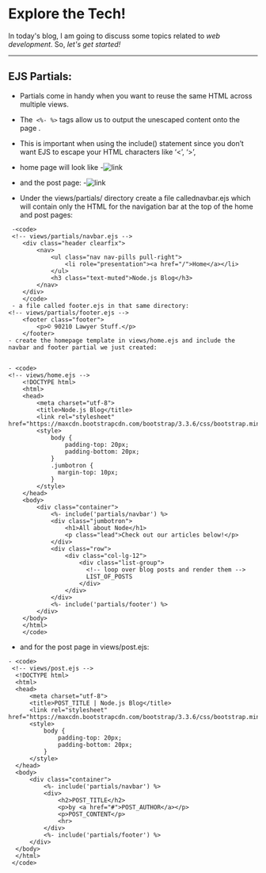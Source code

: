 # Explore the Tech!
In today's blog, I am going to discuss some topics related to _web development_. So, _let's get started!_
_____________

## EJS Partials:


- Partials come in handy when you want to reuse the same HTML across multiple views.
-  The` <%- %>` tags allow us to output the unescaped content onto the page .
- This is important when using the include() statement since you don’t want EJS to escape your HTML characters like ‘<’, ‘>’,
- home page will look like
-![link](https://miro.medium.com/max/1400/0*VngdKfkNNx5f2un0.png)
- and the post page:
-![link](https://miro.medium.com/max/1400/0*oUmdAzjcwkQZb_AR.png)

- Under the views/partials/ directory create a file callednavbar.ejs which will contain only the HTML for the navigation bar at the top of the home and post pages:
```
 -<code> 
 <!-- views/partials/navbar.ejs -->
    <div class="header clearfix">
        <nav>
            <ul class="nav nav-pills pull-right">
                <li role="presentation"><a href="/">Home</a></li>
            </ul>
            <h3 class="text-muted">Node.js Blog</h3>
        </nav>
    </div>
    </code>
 - a file called footer.ejs in that same directory:
<!-- views/partials/footer.ejs -->
    <footer class="footer">
        <p>© 90210 Lawyer Stuff.</p>
    </footer>   
- create the homepage template in views/home.ejs and include the navbar and footer partial we just created:


- <code>
<!-- views/home.ejs -->
    <!DOCTYPE html>
    <html>
    <head>
        <meta charset="utf-8">
        <title>Node.js Blog</title>
        <link rel="stylesheet" href="https://maxcdn.bootstrapcdn.com/bootstrap/3.3.6/css/bootstrap.min.css">
        <style>
            body {
                padding-top: 20px;
                padding-bottom: 20px;
            }
            .jumbotron {
              margin-top: 10px;
            }
        </style>
    </head>
    <body>
        <div class="container">
            <%- include('partials/navbar') %>
            <div class="jumbotron">
                <h1>All about Node</h1>
                <p class="lead">Check out our articles below!</p>
            </div>
            <div class="row">
                <div class="col-lg-12">
                    <div class="list-group">
                      <!-- loop over blog posts and render them -->
                      LIST_OF_POSTS
                    </div>
                </div>
            </div>
            <%- include('partials/footer') %>
        </div>
    </body>
    </html>
    </code>
   ``` 
   - and for the post page in views/post.ejs:
  
  ```
  - <code>
   <!-- views/post.ejs -->
    <!DOCTYPE html>
    <html>
    <head>
        <meta charset="utf-8">
        <title>POST_TITLE | Node.js Blog</title>
        <link rel="stylesheet" href="https://maxcdn.bootstrapcdn.com/bootstrap/3.3.6/css/bootstrap.min.css">
        <style>
            body {
                padding-top: 20px;
                padding-bottom: 20px;
            }
        </style>
    </head>
    <body>
        <div class="container">
            <%- include('partials/navbar') %>
            <div>
                <h2>POST_TITLE</h2>
                <p>by <a href="#">POST_AUTHOR</a></p>
                <p>POST_CONTENT</p>
                <hr>
            </div>
            <%- include('partials/footer') %>
        </div>
    </body>
    </html>
   </code>
    
```
